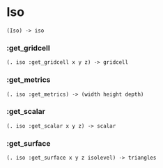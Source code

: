 # Iso

```code
(Iso) -> iso
```

### :get_gridcell

```code
(. iso :get_gridcell x y z) -> gridcell
```

### :get_metrics

```code
(. iso :get_metrics) -> (width height depth)
```

### :get_scalar

```code
(. iso :get_scalar x y z) -> scalar
```

### :get_surface

```code
(. iso :get_surface x y z isolevel) -> triangles
```

